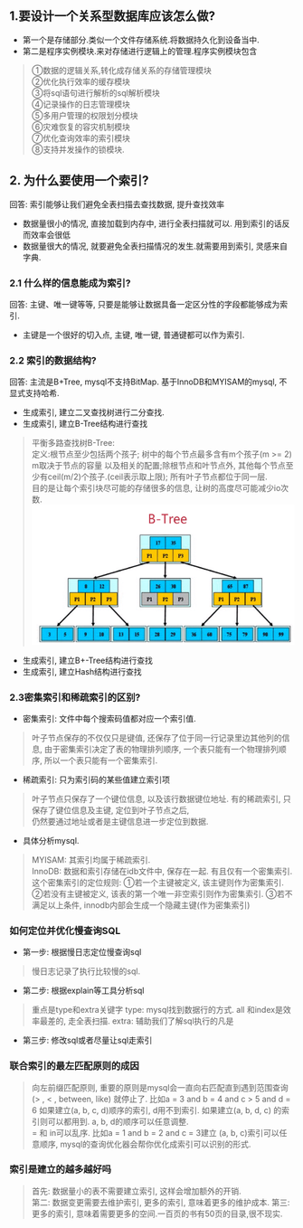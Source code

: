 ## 1.要设计一个关系型数据库应该怎么做?

* 第一个是存储部分.类似一个文件存储系统.将数据持久化到设备当中.  
* 第二是程序实例模块.来对存储进行逻辑上的管理.程序实例模块包含  
>①数据的逻辑关系,转化成存储关系的存储管理模块  
>②优化执行效率的缓存模块  
>③将sql语句进行解析的sql解析模块  
>④记录操作的日志管理模块  
>⑤多用户管理的权限划分模块  
>⑥灾难恢复的容灾机制模块  
>⑦优化查询效率的索引模块  
>⑧支持并发操作的锁模块.

## 2. 为什么要使用一个索引?
回答: 索引能够让我们避免全表扫描去查找数据, 提升查找效率
* 数据量很小的情况, 直接加载到内存中, 进行全表扫描就可以. 用到索引的话反而效率会很低
* 数据量很大的情况, 就要避免全表扫描情况的发生.就需要用到索引, 灵感来自字典.

### 2.1 什么样的信息能成为索引?
回答: 主键、唯一键等等, 只要是能够让数据具备一定区分性的字段都能够成为索引.
* 主键是一个很好的切入点, 主键, 唯一键, 普通键都可以作为索引.

### 2.2 索引的数据结构?
回答: 主流是B+Tree, mysql不支持BitMap. 基于InnoDB和MYISAM的mysql, 不显式支持哈希.
* 生成索引, 建立二叉查找树进行二分查找.
* 生成索引, 建立B-Tree结构进行查找
 > 平衡多路查找树B-Tree:    
 > 定义:根节点至少包括两个孩子; 树中的每个节点最多含有m个孩子(m >= 2) m取决于节点的容量
 以及相关的配置;除根节点和叶节点外, 其他每个节点至少有ceil(m/2)个孩子.(ceil表示取上限);
 所有叶子节点都位于同一层.     
 > 目的是让每个索引块尽可能的存储很多的信息, 让树的高度尽可能减少io次数.
![Image text](https://github.com/Fanxx7201/summary/blob/master/img/B-Tree.png)
* 生成索引, 建立B+-Tree结构进行查找
* 生成索引, 建立Hash结构进行查找

### 2.3密集索引和稀疏索引的区别?
* 密集索引: 文件中每个搜索码值都对应一个索引值.
> 叶子节点保存的不仅仅只是键值, 还保存了位于同一行记录里边其他列的信息, 由于密集索引决定了表的物理排列顺序, 一个表只能有一个物理排列顺序,
所以一个表只能有一个密集索引.
* 稀疏索引: 只为索引码的某些值建立索引项
> 叶子节点只保存了一个键位信息, 以及该行数据键位地址. 有的稀疏索引, 只保存了键位信息及主键, 定位到叶子节点之后,  
仍然要通过地址或者是主键信息进一步定位到数据. 
* 具体分析mysql.
> MYISAM: 其索引均属于稀疏索引.  
> InnoDB: 数据和索引存储在idb文件中, 保存在一起.
有且仅有一个密集索引. 这个密集索引的定位规则: 
①若一个主键被定义, 该主键则作为密集索引.
②若没有主键被定义, 该表的第一个唯一非空索引则作为密集索引.
③若不满足以上条件, innodb内部会生成一个隐藏主键(作为密集索引)

### 如何定位并优化慢查询SQL
* 第一步: 根据慢日志定位慢查询sql
> 慢日志记录了执行比较慢的sql.
* 第二步: 根据explain等工具分析sql
> 重点是type和extra关键字
> type: mysql找到数据行的方式. all 和index是效率最差的, 走全表扫描. 
> extra: 辅助我们了解sql执行的凡是
* 第三步: 修改sql或者尽量让sql走索引


### 联合索引的最左匹配原则的成因
> 向左前缀匹配原则, 重要的原则是mysql会一直向右匹配直到遇到范围查询(> , < , between, like) 就停止了.
比如a = 3 and b = 4 and c > 5 and d = 6 如果建立(a, b, c, d)顺序的索引, d用不到索引.
如果建立(a, b, d, c) 的索引则可以都用到. a, b, d的顺序可以任意调整.  
> = 和 in可以乱序. 比如a = 1 and b = 2 and c = 3建立 (a, b, c)索引可以任意顺序, 
mysql的查询优化器会帮你优化成索引可以识别的形式.  


### 索引是建立的越多越好吗
> 首先: 数据量小的表不需要建立索引, 这样会增加额外的开销.  
> 第二: 数据变更需要去维护索引, 更多的索引, 意味着更多的维护成本.
> 第三: 更多的索引, 意味着需要更多的空间.一百页的书有50页的目录,很不现实.